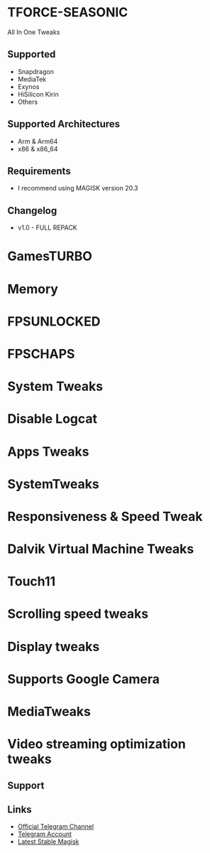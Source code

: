 # TFORCE-SEASONIC
All In One Tweaks

## Supported 
- Snapdragon
- MediaTek
- Exynos
- HiSilicon Kirin
- Others

## Supported Architectures
- Arm & Arm64
- x86 & x86_64

## Requirements
- I recommend using MAGISK version 20.3

## Changelog 
- v1.0 - FULL REPACK
# GamesTURBO
# Memory
# FPSUNLOCKED
# FPSCHAPS
# System Tweaks
# Disable Logcat
# Apps Tweaks
# SystemTweaks
# Responsiveness & Speed Tweak
# Dalvik Virtual Machine Tweaks
# Touch11
# Scrolling speed tweaks
# Display tweaks
# Supports Google Camera
# MediaTweaks
# Video streaming optimization tweaks

## Support


## Links
- <a href="https://t.me/KrxTeam">Official Telegram Channel</a>
- <a href="https://t.me/hasbyfwz">Telegram Account</a>
- <a href="https://forum.xda-developers.com/apps/magisk/official-magisk-v7-universal-systemless-t3473445">Latest Stable Magisk</a>
